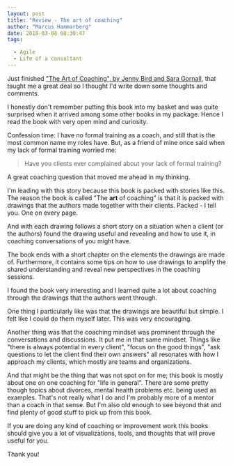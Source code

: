 ```yaml
---
layout: post
title: "Review - The art of coaching"
author: "Marcus Hammarberg"
date: 2018-03-08 08:30:47
tags:

  - Agile
  - Life of a consultant
---
```


Just finished ["The Art of Coaching", by Jenny Bird and Sara Gornall](https://www.amazon.com/dp/113889186X/), that taught me a great deal so I thought I'd write down some thoughts and comments.

I honestly don't remember putting this book into my basket and was quite surprised when it arrived among some other books in my package. Hence I read the book with very open mind and curiosity.

<!-- excerpt-end -->

Confession time: I have no formal training as a coach, and still that is the most common name my roles have. But, as a friend of mine once said when my lack of formal training worried me:

> Have you clients ever complained about your lack of formal training?

A great coaching question that moved me ahead in my thinking.



I'm leading with this story because this book is packed with stories like this. The reason the book is called "The **art** of coaching" is that it is packed with drawings that the authors made together with their clients. Packed - I tell you. One on every page.

And with each drawing follows a short story on a situation when a client (or the authors) found the drawing useful and revealing and how to use it, in coaching conversations of you might have.

The book ends with a short chapter on the elements the drawings are made of. Furthermore, it contains some tips on how to use drawings to amplify the shared understanding and reveal new perspectives in the coaching sessions.



I found the book very interesting and I learned quite a lot about coaching through the drawings that the authors went through.

One thing I particularly like was that the drawings are beautiful but simple. I felt like I could do them myself later. This was very encouraging.

Another thing was that the coaching mindset was prominent through the conversations and discussions. It put me in that same mindset. Things like "there is always potential in every client", "focus on the good things", "ask questions to let the client find their own answers" all resonates with how I approach my clients, which mostly are teams and organizations.

And that might be the thing that was not spot on for me; this book is mostly about one on one coaching for "life in general". There are some pretty though topics about divorces, mental health problems etc. being used as examples. That's not really what I do and I'm probably more of a mentor than a coach in that sense. But I'm also old enough to see beyond that and find plenty of good stuff to pick up from this book.

If you are doing any kind of coaching or improvement work this books should give you a lot of visualizations, tools, and thoughts that will prove useful for you.

Thank you!

